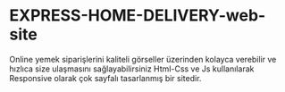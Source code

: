 # EXPRESS-HOME-DELIVERY-web-site
Online yemek siparişlerini kaliteli görseller üzerinden kolayca verebilir ve hızlıca size ulaşmasını sağlayabilirsiniz
Html-Css ve Js kullanılarak Responsive olarak çok sayfalı tasarlanmış bir sitedir.
